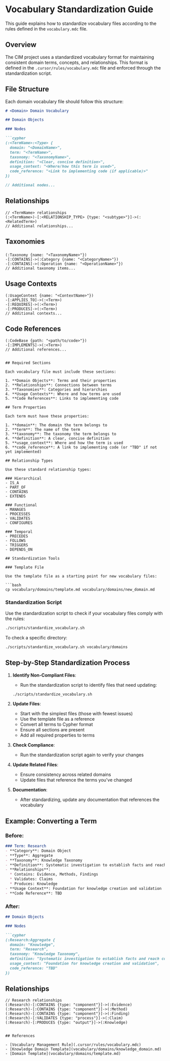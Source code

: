 # Vocabulary Standardization Guide

This guide explains how to standardize vocabulary files according to the rules defined in the `vocabulary.mdc` file.

## Overview

The CIM project uses a standardized vocabulary format for maintaining consistent domain terms, concepts, and relationships. This format is defined in the `.cursor/rules/vocabulary.mdc` file and enforced through the standardization script.

## File Structure

Each domain vocabulary file should follow this structure:

```markdown
# <Domain> Domain Vocabulary

## Domain Objects

### Nodes

```cypher
(:<TermName>:<Type> {
  domain: "<DomainName>",
  term: "<TermName>",
  taxonomy: "<TaxonomyName>",
  definition: "<Clear, concise definition>",
  usage_context: "<Where/how this term is used>",
  code_reference: "<Link to implementing code (if applicable)>"
})

// Additional nodes...
```

## Relationships

```cypher
// <TermName> relationships
(:<TermName>)-[:<RELATIONSHIP_TYPE> {type: "<subtype>"}]->(:<RelatedTerm>)
// Additional relationships...
```

## Taxonomies

### <Taxonomy Name>

```cypher
(:Taxonomy {name: "<TaxonomyName>"})
-[:CONTAINS]->(:Category {name: "<CategoryName>"})
-[:CONTAINS]->(:Operation {name: "<OperationName>"})
// Additional taxonomy items...
```

## Usage Contexts

```cypher
(:UsageContext {name: "<ContextName>"})
-[:APPLIES_TO]->(:<Term>)
-[:REQUIRES]->(:<Term>)
-[:PRODUCES]->(:<Term>)
// Additional contexts...
```

## Code References

```cypher
(:CodeBase {path: "<path/to/code>"})
-[:IMPLEMENTS]->(:<Term>)
// Additional references...
```
```

## Required Sections

Each vocabulary file must include these sections:

1. **Domain Objects**: Terms and their properties
2. **Relationships**: Connections between terms
3. **Taxonomies**: Categories and hierarchies
4. **Usage Contexts**: Where and how terms are used
5. **Code References**: Links to implementing code

## Term Properties

Each term must have these properties:

1. **domain**: The domain the term belongs to
2. **term**: The name of the term
3. **taxonomy**: The taxonomy the term belongs to
4. **definition**: A clear, concise definition
5. **usage_context**: Where and how the term is used
6. **code_reference**: A link to implementing code (or "TBD" if not yet implemented)

## Relationship Types

Use these standard relationship types:

### Hierarchical
- IS_A
- PART_OF
- CONTAINS
- EXTENDS

### Functional
- MANAGES
- PROCESSES
- VALIDATES
- CONFIGURES

### Temporal
- PRECEDES
- FOLLOWS
- TRIGGERS
- DEPENDS_ON

## Standardization Tools

### Template File

Use the template file as a starting point for new vocabulary files:

```bash
cp vocabulary/domains/template.md vocabulary/domains/new_domain.md
```

### Standardization Script

Use the standardization script to check if your vocabulary files comply with the rules:

```bash
./scripts/standardize_vocabulary.sh
```

To check a specific directory:

```bash
./scripts/standardize_vocabulary.sh vocabulary/domains
```

## Step-by-Step Standardization Process

1. **Identify Non-Compliant Files**:
   - Run the standardization script to identify files that need updating:
   ```bash
   ./scripts/standardize_vocabulary.sh
   ```

2. **Update Files**:
   - Start with the simplest files (those with fewest issues)
   - Use the template file as a reference
   - Convert all terms to Cypher format
   - Ensure all sections are present
   - Add all required properties to terms

3. **Check Compliance**:
   - Run the standardization script again to verify your changes

4. **Update Related Files**:
   - Ensure consistency across related domains
   - Update files that reference the terms you've changed

5. **Documentation**:
   - After standardizing, update any documentation that references the vocabulary

## Example: Converting a Term

### Before:
```markdown
### Term: Research
- **Category**: Domain Object
- **Type**: Aggregate
- **Taxonomy**: Knowledge Taxonomy
- **Definition**: Systematic investigation to establish facts and reach conclusions
- **Relationships**:
  * Contains: Evidence, Methods, Findings
  * Validates: Claims
  * Produces: Knowledge
- **Usage Context**: Foundation for knowledge creation and validation
- **Code Reference**: TBD
```

### After:
```markdown
## Domain Objects

### Nodes

```cypher
(:Research:Aggregate {
  domain: "Knowledge",
  term: "Research",
  taxonomy: "Knowledge Taxonomy",
  definition: "Systematic investigation to establish facts and reach conclusions",
  usage_context: "Foundation for knowledge creation and validation",
  code_reference: "TBD"
})
```

## Relationships

```cypher
// Research relationships
(:Research)-[:CONTAINS {type: "component"}]->(:Evidence)
(:Research)-[:CONTAINS {type: "component"}]->(:Method)
(:Research)-[:CONTAINS {type: "component"}]->(:Finding)
(:Research)-[:VALIDATES {type: "process"}]->(:Claim)
(:Research)-[:PRODUCES {type: "output"}]->(:Knowledge)
```
```

## References

- [Vocabulary Management Rule](.cursor/rules/vocabulary.mdc)
- [Knowledge Domain Template](vocabulary/domains/knowledge_domain.md)
- [Domain Template](vocabulary/domains/template.md) 
